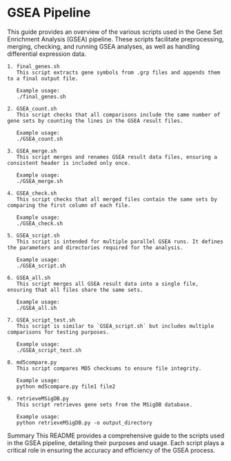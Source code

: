 # GSEA Pipeline


This guide provides an overview of the various scripts used in the Gene Set Enrichment Analysis (GSEA) pipeline. These scripts facilitate preprocessing, merging, checking, and running GSEA analyses, as well as handling differential expression data.

```plaintext
1. final_genes.sh
   This script extracts gene symbols from .grp files and appends them to a final output file.

   Example usage:
   ./final_genes.sh

2. GSEA_count.sh
   This script checks that all comparisons include the same number of gene sets by counting the lines in the GSEA result files.

   Example usage:
   ./GSEA_count.sh

3. GSEA_merge.sh
   This script merges and renames GSEA result data files, ensuring a consistent header is included only once.

   Example usage:
   ./GSEA_merge.sh

4. GSEA_check.sh
   This script checks that all merged files contain the same sets by comparing the first column of each file.

   Example usage:
   ./GSEA_check.sh

5. GSEA_script.sh
   This script is intended for multiple parallel GSEA runs. It defines the parameters and directories required for the analysis.

   Example usage:
   ./GSEA_script.sh

6. GSEA_all.sh
   This script merges all GSEA result data into a single file, ensuring that all files share the same sets.

   Example usage:
   ./GSEA_all.sh

7. GSEA_script_test.sh
   This script is similar to `GSEA_script.sh` but includes multiple comparisons for testing purposes.

   Example usage:
   ./GSEA_script_test.sh

8. md5compare.py
   This script compares MD5 checksums to ensure file integrity.

   Example usage:
   python md5compare.py file1 file2

9. retrieveMSigDB.py
   This script retrieves gene sets from the MSigDB database.

   Example usage:
   python retrieveMSigDB.py -o output_directory

```

Summary
This README provides a comprehensive guide to the scripts used in the GSEA pipeline, detailing their purposes and usage. Each script plays a critical role in ensuring the accuracy and efficiency of the GSEA process.
